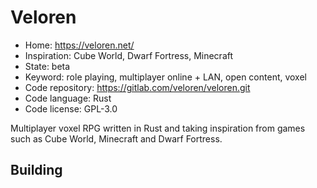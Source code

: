 # Veloren

- Home: https://veloren.net/
- Inspiration: Cube World, Dwarf Fortress, Minecraft
- State: beta
- Keyword: role playing, multiplayer online + LAN, open content, voxel
- Code repository: https://gitlab.com/veloren/veloren.git
- Code language: Rust
- Code license: GPL-3.0

Multiplayer voxel RPG written in Rust and taking inspiration from games such as Cube World, Minecraft and Dwarf Fortress.

## Building
